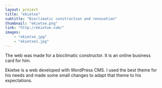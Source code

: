 ```yaml
---
layout: project
title: "ekietxe"
subtitle: "Bioclimatic construction and renovation"
thumbnail: "ekietxe.png"
link: "http://ekietxe.com/"
images:
    - "ekietxe.jpg"
    - "ekietxe1.jpg"
---
```


The web was made for a bioclimatic constructor. It is an online business card for him.

Ekietxe is a web developed with WordPress CMS. I used the best theme for his needs and made some small changes to adapt that theme to his expectations.
